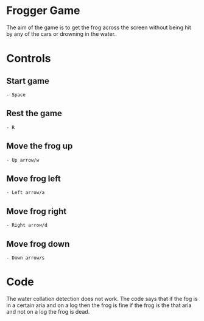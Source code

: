 # Frogger Game

The aim of the game is to get the frog across the screen without being hit by any of the cars or drowning in the water. 

# Controls

## Start game 
    - Space
    
## Rest the game
    - R 
    
## Move the frog up 
    - Up arrow/w
    
## Move frog left
    - Left arrow/a
    
## Move frog right
    - Right arrow/d
    
## Move frog down
    - Down arrow/s

# Code

The water collation detection does not work. The code says that if the fog is in a certain aria and on a log then the frog is fine if the frog is the that aria and not on a log the frog is dead. 
